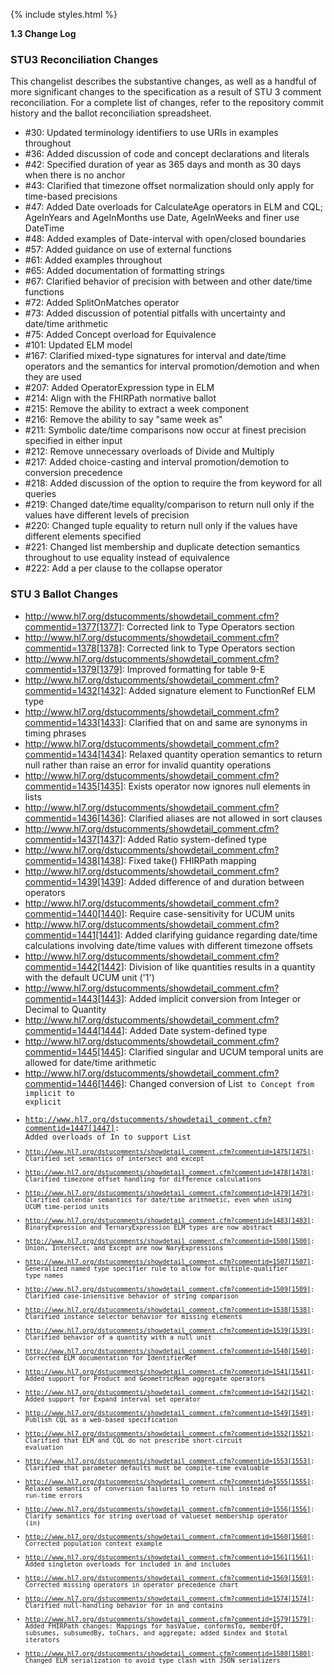 {% include styles.html %}

**1.3 Change Log**

### STU3 Reconciliation Changes

This changelist describes the substantive changes, as well as a handful of more significant changes to the specification as a result of STU 3 comment reconciliation. For a complete list of changes, refer to the repository commit history and the ballot reconciliation spreadsheet.

* #30: Updated terminology identifiers to use URIs in examples throughout
* #36: Added discussion of code and concept declarations and literals
* #42: Specified duration of year as 365 days and month as 30 days when there is no anchor
* #43: Clarified that timezone offset normalization should only apply for time-based precisions
* #47: Added Date overloads for CalculateAge operators in ELM and CQL; AgeInYears and AgeInMonths use Date, AgeInWeeks and finer use DateTime
* #48: Added examples of Date-interval with open/closed boundaries
* #57: Added guidance on use of external functions
* #61: Added examples throughout
* #65: Added documentation of formatting strings
* #67: Clarified behavior of precision with between and other date/time functions
* #72: Added SplitOnMatches operator
* #73: Added discussion of potential pitfalls with uncertainty and date/time arithmetic
* #75: Added Concept overload for Equivalence
* #101: Updated ELM model
* #167: Clarified mixed-type signatures for interval and date/time operators and the semantics for interval promotion/demotion and when they are used
* #207: Added OperatorExpression type in ELM
* #214: Align with the FHIRPath normative ballot
* #215: Remove the ability to extract a week component
* #216: Remove the ability to say "same week as"
* #211: Symbolic date/time comparisons now occur at finest precision specified in either input
* #212: Remove unnecessary overloads of Divide and Multiply
* #217: Added choice-casting and interval promotion/demotion to conversion precedence
* #218: Added discussion of the option to require the from keyword for all queries
* #219: Changed date/time equality/comparison to return null only if the values have different levels of precision
* #220: Changed tuple equality to return null only if the values have different elements specified
* #221: Changed list membership and duplicate detection semantics throughout to use equality instead of equivalence
* #222: Add a per clause to the collapse operator

### STU 3 Ballot Changes

* http://www.hl7.org/dstucomments/showdetail_comment.cfm?commentid=1377[1377]: Corrected link to Type Operators section
* http://www.hl7.org/dstucomments/showdetail_comment.cfm?commentid=1378[1378]: Corrected link to Type Operators section
* http://www.hl7.org/dstucomments/showdetail_comment.cfm?commentid=1379[1379]: Improved formatting for table 9-E
* http://www.hl7.org/dstucomments/showdetail_comment.cfm?commentid=1432[1432]: Added signature element to FunctionRef ELM type
* http://www.hl7.org/dstucomments/showdetail_comment.cfm?commentid=1433[1433]: Clarified that on and same are synonyms in timing phrases
* http://www.hl7.org/dstucomments/showdetail_comment.cfm?commentid=1434[1434]: Relaxed quantity operation semantics to return null rather than raise an error for invalid quantity operations
* http://www.hl7.org/dstucomments/showdetail_comment.cfm?commentid=1435[1435]: Exists operator now ignores null elements in lists
* http://www.hl7.org/dstucomments/showdetail_comment.cfm?commentid=1436[1436]: Clarified aliases are not allowed in sort clauses
* http://www.hl7.org/dstucomments/showdetail_comment.cfm?commentid=1437[1437]: Added Ratio system-defined type
* http://www.hl7.org/dstucomments/showdetail_comment.cfm?commentid=1438[1438]: Fixed take() FHIRPath mapping
* http://www.hl7.org/dstucomments/showdetail_comment.cfm?commentid=1439[1439]: Added difference of and duration between operators
* http://www.hl7.org/dstucomments/showdetail_comment.cfm?commentid=1440[1440]: Require case-sensitivity for UCUM units
* http://www.hl7.org/dstucomments/showdetail_comment.cfm?commentid=1441[1441]: Added clarifying guidance regarding date/time calculations involving date/time values with different timezone offsets
* http://www.hl7.org/dstucomments/showdetail_comment.cfm?commentid=1442[1442]: Division of like quantities results in a quantity with the default UCUM unit ('1')
* http://www.hl7.org/dstucomments/showdetail_comment.cfm?commentid=1443[1443]: Added implicit conversion from Integer or Decimal to Quantity
* http://www.hl7.org/dstucomments/showdetail_comment.cfm?commentid=1444[1444]: Added Date system-defined type
* http://www.hl7.org/dstucomments/showdetail_comment.cfm?commentid=1445[1445]: Clarified singular and UCUM temporal units are allowed for date/time arithmetic
* http://www.hl7.org/dstucomments/showdetail_comment.cfm?commentid=1446[1446]: Changed conversion of List<Code> to Concept from implicit to explicit
* http://www.hl7.org/dstucomments/showdetail_comment.cfm?commentid=1447[1447]: Added overloads of In to support List<Code>
* http://www.hl7.org/dstucomments/showdetail_comment.cfm?commentid=1475[1475]: Clarified set semantics of intersect and except
* http://www.hl7.org/dstucomments/showdetail_comment.cfm?commentid=1478[1478]: Clarified timezone offset handling for difference calculations
* http://www.hl7.org/dstucomments/showdetail_comment.cfm?commentid=1479[1479]: Clarified calendar semantics for date/time arithmetic, even when using UCUM time-period units
* http://www.hl7.org/dstucomments/showdetail_comment.cfm?commentid=1483[1483]: BinaryExpression and TernaryExpression ELM types are now abstract
* http://www.hl7.org/dstucomments/showdetail_comment.cfm?commentid=1500[1500]: Union, Intersect, and Except are now NaryExpressions
* http://www.hl7.org/dstucomments/showdetail_comment.cfm?commentid=1507[1507]: Generalized named type specifier rule to allow for multiple-qualifier type names
* http://www.hl7.org/dstucomments/showdetail_comment.cfm?commentid=1509[1509]: Clarified case-insensitive behavior of string comparison
* http://www.hl7.org/dstucomments/showdetail_comment.cfm?commentid=1538[1538]: Clarified instance selector behavior for missing elements
* http://www.hl7.org/dstucomments/showdetail_comment.cfm?commentid=1539[1539]: Clarified behavior of a quantity with a null unit
* http://www.hl7.org/dstucomments/showdetail_comment.cfm?commentid=1540[1540]: Corrected ELM documentation for IdentifierRef
* http://www.hl7.org/dstucomments/showdetail_comment.cfm?commentid=1541[1541]: Added support for Product and GeometricMean aggregate operators
* http://www.hl7.org/dstucomments/showdetail_comment.cfm?commentid=1542[1542]: Added support for Expand interval set operator
* http://www.hl7.org/dstucomments/showdetail_comment.cfm?commentid=1549[1549]: Publish CQL as a web-based specification
* http://www.hl7.org/dstucomments/showdetail_comment.cfm?commentid=1552[1552]: Clarified that ELM and CQL do not prescribe short-circuit evaluation
* http://www.hl7.org/dstucomments/showdetail_comment.cfm?commentid=1553[1553]: Clarified that parameter defaults must be compile-time evaluable
* http://www.hl7.org/dstucomments/showdetail_comment.cfm?commentid=1555[1555]: Relaxed semantics of conversion failures to return null instead of run-time errors
* http://www.hl7.org/dstucomments/showdetail_comment.cfm?commentid=1556[1556]: Clarify semantics for string overload of valueset membership operator (in)
* http://www.hl7.org/dstucomments/showdetail_comment.cfm?commentid=1560[1560]: Corrected population context example
* http://www.hl7.org/dstucomments/showdetail_comment.cfm?commentid=1561[1561]: Added singleton overloads for included in and includes
* http://www.hl7.org/dstucomments/showdetail_comment.cfm?commentid=1569[1569]: Corrected missing operators in operator precedence chart
* http://www.hl7.org/dstucomments/showdetail_comment.cfm?commentid=1574[1574]: Clarified null-handling behavior for in and contains
* http://www.hl7.org/dstucomments/showdetail_comment.cfm?commentid=1579[1579]: Added FHIRPath changes: Mappings for hasValue, conformsTo, memberOf, subsumes, subsumedBy, toChars, and aggregate; added $index and $total iterators
* http://www.hl7.org/dstucomments/showdetail_comment.cfm?commentid=1580[1580]: Changed ELM serialization to avoid type clash with JSON serializers
